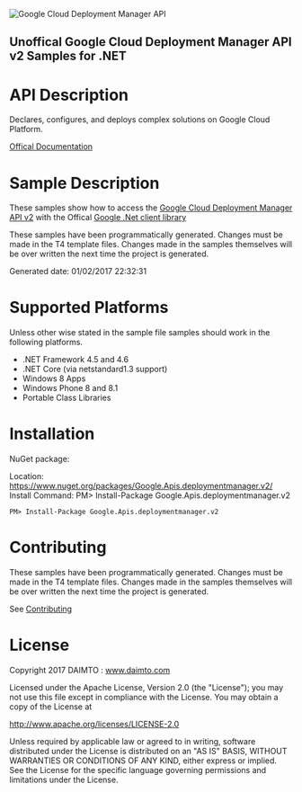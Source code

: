 ﻿![Google Cloud Deployment Manager API](https://www.gstatic.com/images/branding/product/1x/googleg_32dp.png)

## Unoffical Google Cloud Deployment Manager API v2 Samples for .NET  ##

API Description
=============

Declares, configures, and deploys complex solutions on Google Cloud Platform.

[Offical Documentation](https://cloud.google.com/deployment-manager/)

Sample Description
=============

These samples show how to access the [Google Cloud Deployment Manager API v2](https://cloud.google.com/deployment-manager/) with the Offical [Google .Net client library](https://github.com/google/google-api-dotnet-client)

These samples have been programmatically generated. Changes must be made in the T4 template files. Changes made in the samples themselves will be over written the next time the project is generated.

Generated date: 01/02/2017 22:32:31 

Supported Platforms
=================================

Unless other wise stated in the sample file samples should work in the following platforms.

* .NET Framework 4.5 and 4.6
* .NET Core (via netstandard1.3 support)
* Windows 8 Apps
* Windows Phone 8 and 8.1
* Portable Class Libraries

Installation
=================================

NuGet package:

Location: https://www.nuget.org/packages/Google.Apis.deploymentmanager.v2/ 
Install Command: PM>  Install-Package Google.Apis.deploymentmanager.v2

```
PM> Install-Package Google.Apis.deploymentmanager.v2
```

Contributing
=================================

These samples have been programmatically generated. Changes must be made in the T4 template files. Changes made in the samples themselves will be over written the next time the project is generated.

See [Contributing](CONTRIBUTING.md)

License
=================================

Copyright 2017 DAIMTO :  www.daimto.com

Licensed under the Apache License, Version 2.0 (the "License"); you may not use this file except in compliance with
the License. You may obtain a copy of the License at

http://www.apache.org/licenses/LICENSE-2.0

Unless required by applicable law or agreed to in writing, software distributed under the License is distributed on
an "AS IS" BASIS, WITHOUT WARRANTIES OR CONDITIONS OF ANY KIND, either express or implied. See the License for the
specific language governing permissions and limitations under the License.